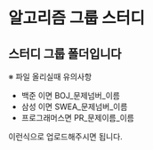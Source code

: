 # 알고리즘 그룹 스터디
스터디 그룹 폴더입니다
---

※ 파일 올리실때 유의사항

* 백준 이면 BOJ_문제넘버_이름
* 삼성 이면 SWEA_문제넘버_이름
* 프로그래머스면 PR_문제이름_이름

이런식으로 업로드해주시면 됩니다.
